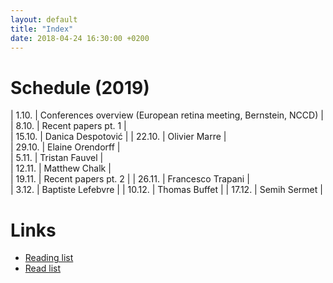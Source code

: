 ```yaml
---
layout: default
title: "Index"
date: 2018-04-24 16:30:00 +0200
---
```


# Schedule (2019)

| 1.10. | Conferences overview (European retina meeting, Bernstein, NCCD) |     
| 8.10. | Recent papers pt. 1 |        
| 15.10. | Danica Despotović |
| 22.10. | Olivier Marre |      
| 29.10. | Elaine Orendorff |        
| 5.11. | Tristan Fauvel |      
| 12.11. | Matthew Chalk |      
| 19.11. | Recent papers pt. 2 |
| 26.11. | Francesco Trapani |    
| 3.12. | Baptiste Lefebvre |
| 10.12. | Thomas Buffet | 
| 17.12. | Semih Sermet | 

# Links

- <a href="{{ site.baseurl }}/reading_list">Reading list</a>
- <a href="{{ site.baseurl }}/read_list">Read list</a>
